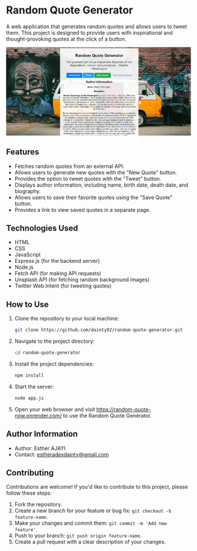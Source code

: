 # Random Quote Generator

A web application that generates random quotes and allows users to tweet them. This project is designed to provide users with inspirational and thought-provoking quotes at the click of a button.

![Random Quote Generator](./images/random-quote-generator.png)

## Features

- Fetches random quotes from an external API.
- Allows users to generate new quotes with the "New Quote" button.
- Provides the option to tweet quotes with the "Tweet" button.
- Displays author information, including name, birth date, death date, and biography.
- Allows users to save their favorite quotes using the "Save Quote" button.
- Provides a link to view saved quotes in a separate page.

## Technologies Used

- HTML
- CSS
- JavaScript
- Express.js (for the backend server)
- Node.js
- Fetch API (for making API requests)
- Unsplash API (for fetching random background images)
- Twitter Web Intent (for tweeting quotes)

## How to Use

1. Clone the repository to your local machine:

   ```bash
   git clone https://github.com/dainty92/random-quote-generator.git
   ```

2. Navigate to the project directory:

   ```bash
   cd random-quote-generator
   ```

3. Install the project dependencies:

   ```bash
   npm install
   ```

4. Start the server:

   ```bash
   node app.js
   ```

5. Open your web browser and visit https://random-quote-now.onrender.com/ to use the Random Quote Generator.

## Author Information

- Author: Esther AJAYI
- Contact: estheradexdainty@gmail.com

## Contributing

Contributions are welcome! If you'd like to contribute to this project, please follow these steps:

1. Fork the repository.
2. Create a new branch for your feature or bug fix: `git checkout -b feature-name`.
3. Make your changes and commit them: `git commit -m 'Add new feature'`.
4. Push to your branch: `git push origin feature-name`.
5. Create a pull request with a clear description of your changes.
